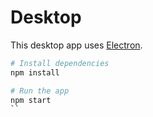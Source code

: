 # Desktop

This desktop app uses [Electron]().

```bash
# Install dependencies
npm install

# Run the app
npm start
``